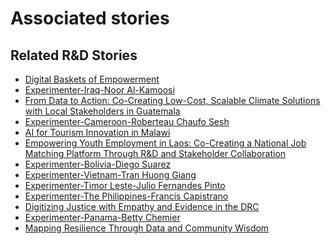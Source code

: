 # Associated stories

<!-- !!DO NOT REMOVE!! start autogenerated hyperlinks -->
## Related R&D Stories
- [Digital Baskets of Empowerment](/stories/?doc=Explorers_SLV)
- [Experimenter-Iraq-Noor Al-Kamoosi](/stories/?doc=Experimenters_IRQ)
- [From Data to Action: Co-Creating Low-Cost, Scalable Climate Solutions with Local Stakeholders in Guatemala](/stories/?doc=Explorers_GTM)
- [Experimenter-Cameroon-Roberteau Chaufo Sesh](/stories/?doc=Experimenters_CMR)
- [AI for Tourism Innovation in Malawi](/stories/?doc=Explorers_MWI)
- [Empowering Youth Employment in Laos: Co-Creating a National Job Matching Platform Through R&D and Stakeholder Collaboration](/stories/?doc=Explorers_LAO)
- [Experimenter-Bolivia-Diego Suarez](/stories/?doc=Experimenters_BOL)
- [Experimenter-Vietnam-Tran Huong Giang](/stories/?doc=Experimenters_VNM)
- [Experimenter-Timor Leste-Julio Fernandes Pinto](/stories/?doc=Experimenters_TLS)
- [Experimenter-The Philippines-Francis Capistrano](/stories/?doc=Experimenters_PHL)
- [Digitizing Justice with Empathy and Evidence in the DRC](/stories/?doc=Explorers_COD)
- [Experimenter-Panama-Betty Chemier](/stories/?doc=Experimenters_PAN)
- [Mapping Resilience Through Data and Community Wisdom](/stories/?doc=Explorers_SOM)
<!-- !!DO NOT REMOVE!! end autogenerated hyperlinks -->